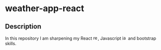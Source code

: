 # weather-app-react

## Description
In this repository I am sharpening my React <img src="https://upload.wikimedia.org/wikipedia/commons/a/a7/React-icon.svg" alt="react" width="15"/>, Javascript <img src="https://upload.wikimedia.org/wikipedia/commons/9/99/Unofficial_JavaScript_logo_2.svg" alt="javascript" width="15"/> and bootstrap skills.


